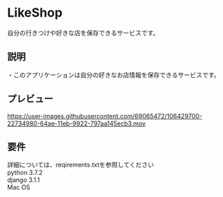 # LikeShop
自分の行きつけや好きな店を保存できるサービスです。

## 説明
・このアプリケーションは自分の好きなお店情報を保存できるサービスです。

## プレビュー
https://user-images.githubusercontent.com/69065472/106429700-22734980-64ae-11eb-9922-797aa145ecb3.mov

## 要件
詳細については、reqirements.txtを参照してください  
python 3.7.2  
django 3.1.1  
Mac OS 
